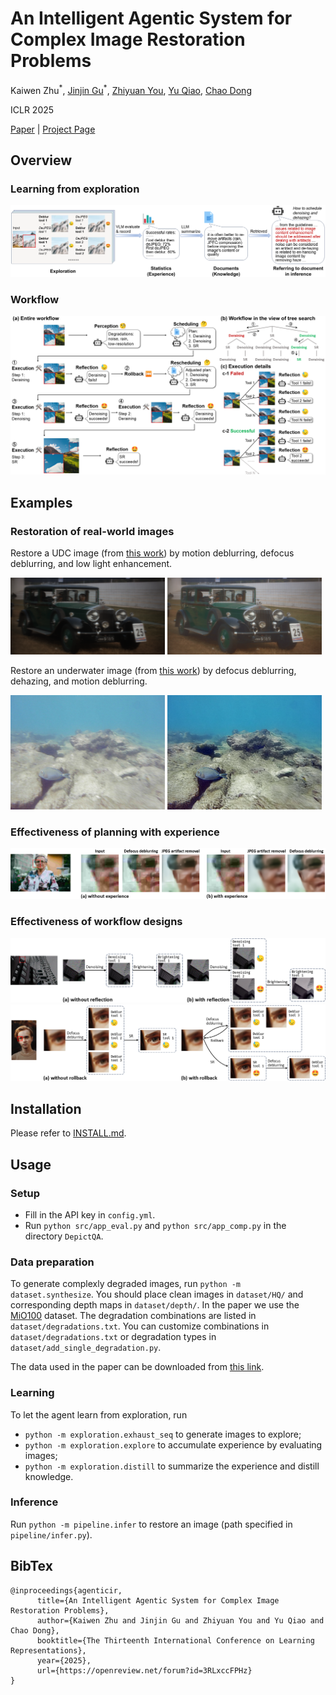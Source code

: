 # An Intelligent Agentic System for Complex Image Restoration Problems
Kaiwen Zhu<sup>\*</sup>, [Jinjin Gu](https://www.jasongt.com/)<sup>\*</sup>, [Zhiyuan You](https://zhiyuanyou.github.io/), [Yu Qiao](https://scholar.google.com/citations?hl=en&user=gFtI-8QAAAAJ), [Chao Dong](http://xpixel.group/)


ICLR 2025


[Paper](https://arxiv.org/abs/2410.17809) | [Project Page](https://kaiwen-zhu.github.io/research/agenticir)


## Overview
### Learning from exploration

![exploration](assets/exploration.png)

### Workflow
![workflow](assets/workflow.png)

## Examples
### Restoration of real-world images
Restore a UDC image (from [this work](https://yzhouas.github.io/projects/UDC/udc.html)) by motion deblurring, defocus deblurring, and low light enhancement.
<div>
<img src="assets/udc10_input.png" width="49%"/>
<img src="assets/udc10_output.png" width="49%"/>
</div>

Restore an underwater image (from [this work](https://ieeexplore.ieee.org/document/9001231)) by defocus deblurring, dehazing, and motion deblurring.
<div>
<img src="assets/9094_input.png" width="49%"/>
<img src="assets/9094_output.png" width="49%"/>
</div>

### Effectiveness of planning with experience
![exp](assets/exp.png)

### Effectiveness of workflow designs
![ref](assets/ref.png)
![rb](assets/rb.png)


## Installation
Please refer to [INSTALL.md](installation/INSTALL.md).

## Usage
### Setup
+ Fill in the API key in `config.yml`.
+ Run `python src/app_eval.py` and `python src/app_comp.py` in the directory `DepictQA`.

### Data preparation
To generate complexly degraded images, run `python -m dataset.synthesize`. You should place clean images in `dataset/HQ/` and corresponding depth maps in `dataset/depth/`. In the paper we use the [MiO100](https://github.com/Xiangtaokong/MiOIR?tab=readme-ov-file#setp-2-download-the-testsets) dataset. The degradation combinations are listed in `dataset/degradations.txt`. You can customize combinations in `dataset/degradations.txt` or degradation types in `dataset/add_single_degradation.py`.


The data used in the paper can be downloaded from [this link](https://drive.google.com/drive/folders/1DnMeA1GAoxlP0DET3BrRkbFhyTg4Evda?usp=sharing).


### Learning
To let the agent learn from exploration, run 
+ `python -m exploration.exhaust_seq` to generate images to explore;
+ `python -m exploration.explore` to accumulate experience by evaluating images;
+ `python -m exploration.distill` to summarize the experience and distill knowledge.

### Inference
Run `python -m pipeline.infer` to restore an image (path specified in `pipeline/infer.py`).

## BibTex
```
@inproceedings{agenticir,
      title={An Intelligent Agentic System for Complex Image Restoration Problems},
      author={Kaiwen Zhu and Jinjin Gu and Zhiyuan You and Yu Qiao and Chao Dong},
      booktitle={The Thirteenth International Conference on Learning Representations},
      year={2025},
      url={https://openreview.net/forum?id=3RLxccFPHz}
}
```
